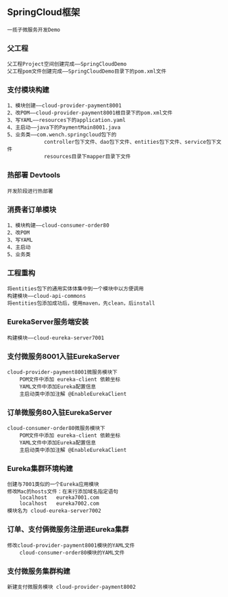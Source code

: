 
## SpringCloud框架
    
    一揽子微服务开发Demo

### 父工程
    
    父工程Project空间创建完成——SpringCloudDemo
    父工程pom文件创建完成——SpringCloudDemo目录下的pom.xml文件
    
### 支付模块构建

    1、模块创建——cloud-provider-payment8001
    2、改POM——cloud-provider-payment8001根目录下的pom.xml文件
    3、写YAML——resources下的application.yaml
    4、主启动——java下的PaymentMain8001.java
    5、业务类——com.wench.springcloud包下的
                controller包下文件、dao包下文件、entities包下文件、service包下文件
                resources目录下mapper目录下文件
            
### 热部署 Devtools

    开发阶段进行热部署
    
### 消费者订单模块

    1、模块构建——cloud-consumer-order80
    2、改POM
    3、写YAML
    4、主启动
    5、业务类
    
### 工程重构

    将entities包下的通用实体体集中到一个模块中以方便调用
    构建模块——cloud-api-commons
    将entities包添加成功后，使用maven，先clean，后install
    
### EurekaServer服务端安装

    构建模块——cloud-eureka-server7001
    
### 支付微服务8001入驻EurekaServer

    cloud-provider-payment8001微服务模块下
        POM文件中添加 eureka-client 依赖坐标
        YAML文件中添加Eureka配置信息
        主启动类中添加注解 @EnableEurekaClient
        
### 订单微服务80入驻EurekaServer

    cloud-consumer-order80微服务模块下
        POM文件中添加 eureka-client 依赖坐标
        YAML文件中添加Eureka配置信息
        主启动类中添加注解 @EnableEurekaClient
        
### Eureka集群环境构建

    创建与7001类似的一个Eureka应用模块
    修改Mac的hosts文件：在末行添加域名指定语句
        localhost   eureka7001.com
        localhost   eureka7002.com
    模块名为 cloud-eureka-server7002
    
### 订单、支付俩微服务注册进Eureka集群

    修改cloud-provider-payment8001模块的YAML文件
        cloud-consumer-order80模块的YAML文件
        
### 支付微服务集群构建

    新建支付微服务模块 cloud-provider-payment8002
    
    
    
    
    
    
    
    
    
    
    
    
    
    
    
    
    
    